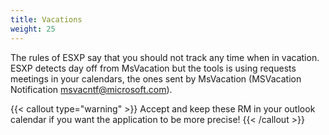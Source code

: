 ```yaml
---
title: Vacations
weight: 25
---
```


The rules of ESXP say that you should not track any time when in vacation. ESXP detects day off from MsVacation but the tools is using requests meetings in your calendars, the ones sent by MsVacation (MSVacation Notification <msvacntf@microsoft.com>).

{{< callout type="warning" >}}
 Accept and keep these RM in your outlook calendar if you want the application to be more precise!
{{< /callout >}}
